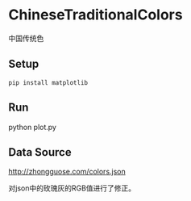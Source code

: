 # ChineseTraditionalColors
中国传统色

## Setup
`pip install matplotlib`

## Run
python plot.py

## Data Source
http://zhongguose.com/colors.json

对json中的玫瑰灰的RGB值进行了修正。
